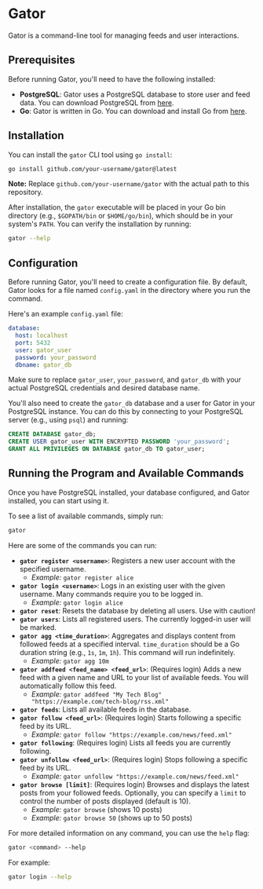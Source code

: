 # Gator

Gator is a command-line tool for managing feeds and user interactions.

## Prerequisites

Before running Gator, you'll need to have the following installed:

*   **PostgreSQL**: Gator uses a PostgreSQL database to store user and feed data. You can download PostgreSQL from [here](https://www.postgresql.org/download/).
*   **Go**: Gator is written in Go. You can download and install Go from [here](https://golang.org/doc/install).

## Installation

You can install the `gator` CLI tool using `go install`:

```bash
go install github.com/your-username/gator@latest
```

**Note:** Replace `github.com/your-username/gator` with the actual path to this repository.

After installation, the `gator` executable will be placed in your Go bin directory (e.g., `$GOPATH/bin` or `$HOME/go/bin`), which should be in your system's `PATH`. You can verify the installation by running:

```bash
gator --help
```

## Configuration

Before running Gator, you'll need to create a configuration file. By default, Gator looks for a file named `config.yaml` in the directory where you run the command.

Here's an example `config.yaml` file:

```yaml
database:
  host: localhost
  port: 5432
  user: gator_user
  password: your_password
  dbname: gator_db
```

Make sure to replace `gator_user`, `your_password`, and `gator_db` with your actual PostgreSQL credentials and desired database name.

You'll also need to create the `gator_db` database and a user for Gator in your PostgreSQL instance. You can do this by connecting to your PostgreSQL server (e.g., using `psql`) and running:

```sql
CREATE DATABASE gator_db;
CREATE USER gator_user WITH ENCRYPTED PASSWORD 'your_password';
GRANT ALL PRIVILEGES ON DATABASE gator_db TO gator_user;
```

## Running the Program and Available Commands

Once you have PostgreSQL installed, your database configured, and Gator installed, you can start using it.

To see a list of available commands, simply run:

```bash
gator
```

Here are some of the commands you can run:

*   **`gator register <username>`**: Registers a new user account with the specified username.
    *   *Example:* `gator register alice`
*   **`gator login <username>`**: Logs in an existing user with the given username. Many commands require you to be logged in.
    *   *Example:* `gator login alice`
*   **`gator reset`**: Resets the database by deleting all users. Use with caution!
*   **`gator users`**: Lists all registered users. The currently logged-in user will be marked.
*   **`gator agg <time_duration>`**: Aggregates and displays content from followed feeds at a specified interval. `time_duration` should be a Go duration string (e.g., `1s`, `1m`, `1h`). This command will run indefinitely.
    *   *Example:* `gator agg 10m`
*   **`gator addfeed <feed_name> <feed_url>`**: (Requires login) Adds a new feed with a given name and URL to your list of available feeds. You will automatically follow this feed.
    *   *Example:* `gator addfeed "My Tech Blog" "https://example.com/tech-blog/rss.xml"`
*   **`gator feeds`**: Lists all available feeds in the database.
*   **`gator follow <feed_url>`**: (Requires login) Starts following a specific feed by its URL.
    *   *Example:* `gator follow "https://example.com/news/feed.xml"`
*   **`gator following`**: (Requires login) Lists all feeds you are currently following.
*   **`gator unfollow <feed_url>`**: (Requires login) Stops following a specific feed by its URL.
    *   *Example:* `gator unfollow "https://example.com/news/feed.xml"`
*   **`gator browse [limit]`**: (Requires login) Browses and displays the latest posts from your followed feeds. Optionally, you can specify a `limit` to control the number of posts displayed (default is 10).
    *   *Example:* `gator browse` (shows 10 posts)
    *   *Example:* `gator browse 50` (shows up to 50 posts)

For more detailed information on any command, you can use the `help` flag:

```bash
gator <command> --help
```
For example:
```bash
gator login --help
```